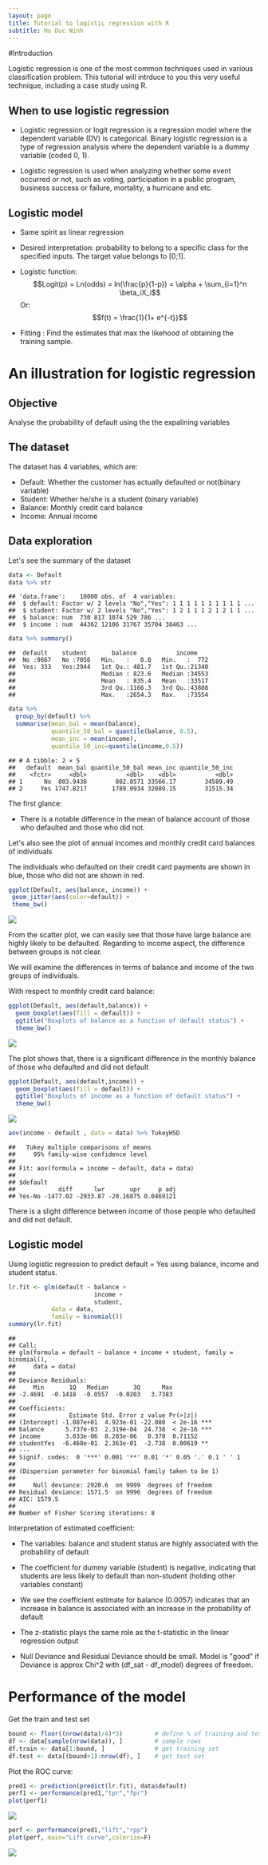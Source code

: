 ```yaml
---
layout: page
title: Tutorial to logistic regression with R
subtitle: Ho Duc Ninh
---
```


#Introduction

Logistic regression is one of the most common techniques used in various classification problem. This tutorial will intrduce to you this very useful technique, including a case study using R.

## When to use logistic regression
 
- Logistic regression or logit regression is a regression model where the dependent variable (DV) is categorical. Binary logistic regression is a type of regression analysis where the dependent variable is a dummy variable (coded 0, 1).

- Logistic regression is used when analyzing whether some event occurred or not, such as voting, participation in a public program, business success or failure, mortality, a hurricane and etc.

## Logistic model

* Same spirit as linear regression

* Desired interpretation: probability to belong to a specific class for the specified inputs. The target value belongs to [0;1].

* Logistic function: 
        $$Logit(p) = Ln(odds) = ln(\frac{p}{1-p}) = \alpha + \sum_{i=1}^n \beta_iX_i$$
    Or:
                          $$f(t) = \frac{1}{1+ e^{-t}}$$

* Fitting : Find the estimates that max the likehood of obtaining the training sample. 

# An illustration for logistic regression 

## Objective

Analyse the probability of default using the the expalining variables

## The dataset

The dataset has 4 variables, which are: 
   
* Default: Whether the customer has  actually defaulted or not(binary variable)
* Student: Whether he/she is a student (binary variable)
* Balance: Monthly credit card balance 
* Income: Annual income

## Data exploration   

 Let's see the summary of the dataset 

```r
data <- Default
data %>% str
```

```
## 'data.frame':	10000 obs. of  4 variables:
##  $ default: Factor w/ 2 levels "No","Yes": 1 1 1 1 1 1 1 1 1 1 ...
##  $ student: Factor w/ 2 levels "No","Yes": 1 2 1 1 1 2 1 2 1 1 ...
##  $ balance: num  730 817 1074 529 786 ...
##  $ income : num  44362 12106 31767 35704 38463 ...
```

```r
data %>% summary()
```

```
##  default    student       balance           income     
##  No :9667   No :7056   Min.   :   0.0   Min.   :  772  
##  Yes: 333   Yes:2944   1st Qu.: 481.7   1st Qu.:21340  
##                        Median : 823.6   Median :34553  
##                        Mean   : 835.4   Mean   :33517  
##                        3rd Qu.:1166.3   3rd Qu.:43808  
##                        Max.   :2654.3   Max.   :73554
```

```r
data %>% 
  group_by(default) %>% 
  summarise(mean_bal = mean(balance),
            quantile_50_bal = quantile(balance, 0.5),
            mean_inc = mean(income),
            quantile_50_inc=quantile(income,0.5))
```

```
## # A tibble: 2 × 5
##   default  mean_bal quantile_50_bal mean_inc quantile_50_inc
##    <fctr>     <dbl>           <dbl>    <dbl>           <dbl>
## 1      No  803.9438        802.8571 33566.17        34589.49
## 2     Yes 1747.8217       1789.0934 32089.15        31515.34
```

 The first glance:
 
* There is a notable difference in the mean of balance account of those who defaulted and those who did not.
 
Let's also see the plot of annual incomes and monthly credit card balances of individuals

The individuals who defaulted on their credit card payments are shown in blue, those who did not are shown in red.


```r
ggplot(Default, aes(balance, income)) + 
 geom_jitter(aes(color=default)) +
 theme_bw() 
```

![](Logistic_Regression_files/figure-html/unnamed-chunk-2-1.png)<!-- -->
 
 From the scatter plot, we can easily see that those have large balance are highly likely to be defaulted. Regarding to income aspect, the difference between groups is not clear.
 
 We will examine the differences in terms of balance and income of the two groups of individuals. 

 With respect to monthly credit card balance: 

```r
ggplot(Default, aes(default,balance)) + 
  geom_boxplot(aes(fill = default)) +
  ggtitle("Boxplots of balance as a function of default status") +
  theme_bw() 
```

![](Logistic_Regression_files/figure-html/unnamed-chunk-3-1.png)<!-- -->
 
 The plot shows that, there is a significant difference in the monthly balance of those who defaulted and did not default
 

```r
ggplot(Default, aes(default,income)) + 
  geom_boxplot(aes(fill = default)) +
  ggtitle("Boxplots of income as a function of default status") +
  theme_bw() 
```

![](Logistic_Regression_files/figure-html/unnamed-chunk-4-1.png)<!-- -->

```r
aov(income ~ default , data = data) %>% TukeyHSD
```

```
##   Tukey multiple comparisons of means
##     95% family-wise confidence level
## 
## Fit: aov(formula = income ~ default, data = data)
## 
## $default
##            diff      lwr       upr     p adj
## Yes-No -1477.02 -2933.87 -20.16875 0.0469121
```

 There is a slight difference between income of those people who defaulted and did not default.

## Logistic model

 Using logistic regression to predict default = Yes using balance, income and student status. 


```r
lr.fit <- glm(default ~ balance +
                        income +
                        student,
            data = data,
            family = binomial())
summary(lr.fit)
```

```
## 
## Call:
## glm(formula = default ~ balance + income + student, family = binomial(), 
##     data = data)
## 
## Deviance Residuals: 
##     Min       1Q   Median       3Q      Max  
## -2.4691  -0.1418  -0.0557  -0.0203   3.7383  
## 
## Coefficients:
##               Estimate Std. Error z value Pr(>|z|)    
## (Intercept) -1.087e+01  4.923e-01 -22.080  < 2e-16 ***
## balance      5.737e-03  2.319e-04  24.738  < 2e-16 ***
## income       3.033e-06  8.203e-06   0.370  0.71152    
## studentYes  -6.468e-01  2.363e-01  -2.738  0.00619 ** 
## ---
## Signif. codes:  0 '***' 0.001 '**' 0.01 '*' 0.05 '.' 0.1 ' ' 1
## 
## (Dispersion parameter for binomial family taken to be 1)
## 
##     Null deviance: 2920.6  on 9999  degrees of freedom
## Residual deviance: 1571.5  on 9996  degrees of freedom
## AIC: 1579.5
## 
## Number of Fisher Scoring iterations: 8
```

Interpretation of estimated coefficient:

* The variables: balance and student status are highly associated with the probability of default

* The coefficient for dummy variable (student) is negative, indicating that students are less likely to default than non-student (holding other variables constant)

* We see the coefficient estimate for balance (0.0057) indicates that an increase in balance is associated with an increase in the probability of default

* The z-statistic plays the same role as the t-statistic in the linear regression output

* Null Deviance and Residual Deviance should be small. Model is "good" if Deviance is approx Chi^2 with (df_sat - df_model) degrees of freedom.

# Performance of the model

Get the train and test set

```r
bound <- floor((nrow(data)/4)*3)         # define % of training and test set
df <- data[sample(nrow(data)), ]         # sample rows 
df.train <- data[1:bound, ]              # get training set
df.test <- data[(bound+1):nrow(df), ]    # get test set
```

Plot the ROC curve:


```r
pred1 <- prediction(predict(lr.fit), data$default)
perf1 <- performance(pred1,"tpr","fpr")
plot(perf1)
```

![](Logistic_Regression_files/figure-html/unnamed-chunk-7-1.png)<!-- -->

```r
perf <- performance(pred1,"lift","rpp")
plot(perf, main="Lift curve",colorize=F)
```

![](Logistic_Regression_files/figure-html/unnamed-chunk-7-2.png)<!-- -->








